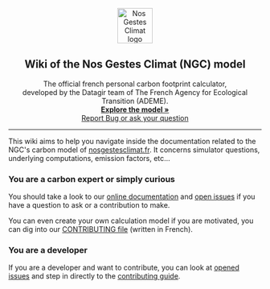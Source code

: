 <p align="center">
  <img src="https://nosgestesclimat.fr/images/petit-logo@2x.png" alt="Nos Gestes Climat logo" width="70" height="70">
  <h2 align="center">
    Wiki of the Nos Gestes Climat (NGC) model 
  </h2>

  <div align="center">
   	The official french personal carbon footprint calculator,<br />
    developed by the Datagir team of The French Agency for Ecological Transition (ADEME).
   	<br />
   	<a href="https://nosgestesclimat.fr/documentation?lang=en" target="blank"><strong>Explore the model »</strong>
	<br />
    <a href="https://github.com/datagir/nosgestesclimat/issues" target="blank">Report Bug or ask your question</a>
  </p>
</div>

---

This wiki aims to help you navigate inside the documentation related to the
NGC's carbon model of [nosgestesclimat.fr](https://nosgestesclimat.fr). It concerns simulator
questions, underlying computations, emission factors, etc...

### You are a carbon expert or simply curious

You should take a look to our [online documentation](https://nosgestesclimat.fr/documentation) and [open
issues](https://github.com/datagir/nosgestesclimat-site/issues) if you have a question to ask or a contribution to make.

You can even create your own calculation model if you are motivated, you can dig into our [CONTRIBUTING file](https://github.com/datagir/nosgestesclimat/blob/master/CONTRIBUTING.md) (written in French).

### You are a developer

If you are a developer and want to contribute, you can look at [opened
issues](https://github.com/datagir/nosgestesclimat-site/issues) and step in
directly to the [contributing
guide](https://github.com/datagir/nosgestesclimat-site/blob/master/CONTRIBUTING.md).
